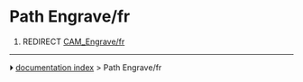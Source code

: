 # Path Engrave/fr
1.  REDIRECT [CAM_Engrave/fr](CAM_Engrave/fr.md)



---
⏵ [documentation index](../README.md) > Path Engrave/fr
